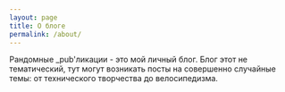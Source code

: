 ```yaml
---
layout: page
title: О блоге
permalink: /about/
---
```


Рандомные _pub'ликации - это мой личный блог. Блог этот не тематический, тут могут возникать посты на совершенно случайные темы: от технического творчества до велосипедизма.
